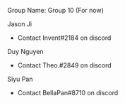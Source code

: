 Group Name: Group 10 (For now)

Jason Ji 
- Contact Invent#2184 on discord

Duy Nguyen
- Contact Theo.#2849 on discord

Siyu Pan
- Contact BellaPan#8710 on discord

